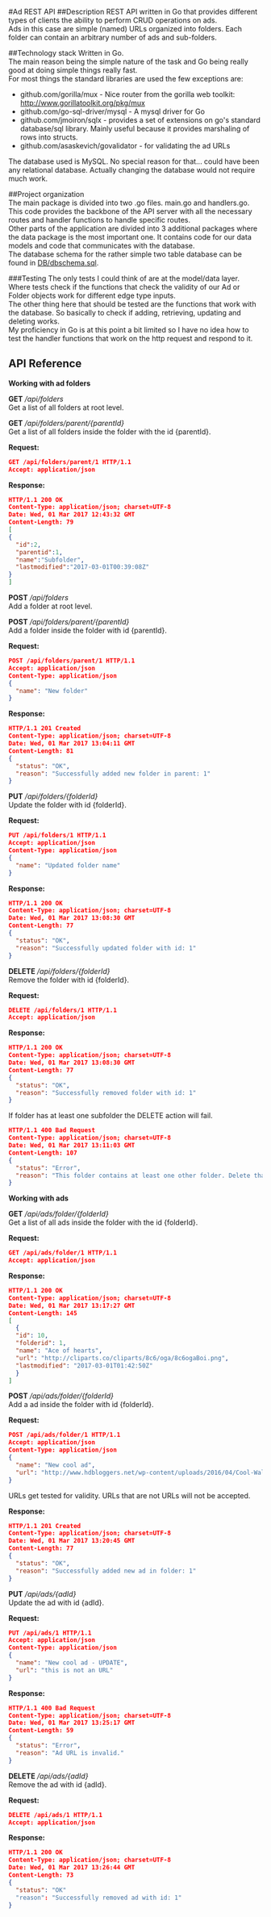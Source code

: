 #Ad REST API
##Description
REST API written in Go that provides different types of clients the ability to perform CRUD operations on ads.  
Ads in this case are simple (named) URLs organized into folders. Each folder can contain an arbitrary number of ads and sub-folders.

##Technology stack
Written in Go.  
The main reason being the simple nature of the task and Go being really good at doing simple things really fast.  
For most things the standard libraries are used the few exceptions are:
* github.com/gorilla/mux - Nice router from the gorilla web toolkit: http://www.gorillatoolkit.org/pkg/mux 
* github.com/go-sql-driver/mysql - A mysql driver for Go
* github.com/jmoiron/sqlx - provides a set of extensions on go's standard database/sql library. Mainly useful because it provides marshaling of rows into structs.
* github.com/asaskevich/govalidator - for validating the ad URLs

The database used is MySQL. No special reason for that... could have been any relational database. Actually changing the database would not require much work.

##Project organization  
The main package is divided into two .go files. main.go and handlers.go. This code provides the backbone of the API server with all the necessary routes and handler functions to handle specific routes.  
Other parts of the application are divided into 3 additional packages where the data package is the most important one. It contains code for our data models and code that communicates with the database.  
The database schema for the rather simple two table database can be found in [DB/dbschema.sql](https://github.com/TomyMMX/ad-server/blob/master/DB/dbschema.sql).  

###Testing
The only tests I could think of are at the model/data layer. Where tests check if the functions that check the validity of our Ad or Folder objects work for different edge type inputs.  
The other thing here that should be tested are the functions that work with the database. So basically to check if adding, retrieving, updating and deleting works.  
My proficiency in Go is at this point a bit limited so I have no idea how to test the handler functions that work on the http request and respond to it. 

## API Reference

**Working with ad folders**  

**GET** */api/folders*  
Get a list of all folders at root level.

**GET** */api/folders/parent/{parentId}*  
Get a list of all folders inside the folder with the id {parentId}.

**Request:**
```JSON
GET /api/folders/parent/1 HTTP/1.1
Accept: application/json
```
**Response:**
```JSON
HTTP/1.1 200 OK
Content-Type: application/json; charset=UTF-8
Date: Wed, 01 Mar 2017 12:43:32 GMT
Content-Length: 79
[
{
  "id":2,
  "parentid":1,
  "name":"Subfolder",
  "lastmodified":"2017-03-01T00:39:08Z"
}
]
```

**POST** */api/folders*  
Add a folder at root level.

**POST** */api/folders/parent/{parentId}*  
Add a folder inside the folder with id {parentId}.

**Request:**
```JSON
POST /api/folders/parent/1 HTTP/1.1
Accept: application/json
Content-Type: application/json
{
  "name": "New folder"
}
```

**Response:**
```JSON
HTTP/1.1 201 Created
Content-Type: application/json; charset=UTF-8
Date: Wed, 01 Mar 2017 13:04:11 GMT
Content-Length: 81
{
  "status": "OK",
  "reason": "Successfully added new folder in parent: 1"
}
```

**PUT** */api/folders/{folderId}*  
Update the folder with id {folderId}.

**Request:**
```JSON
PUT /api/folders/1 HTTP/1.1
Accept: application/json
Content-Type: application/json
{
  "name": "Updated folder name"
}
```

**Response:**
```JSON
HTTP/1.1 200 OK
Content-Type: application/json; charset=UTF-8
Date: Wed, 01 Mar 2017 13:08:30 GMT
Content-Length: 77
{
  "status": "OK",
  "reason": "Successfully updated folder with id: 1"
}
```

**DELETE** */api/folders/{folderId}*  
Remove the folder with id {folderId}.

**Request:**
```JSON
DELETE /api/folders/1 HTTP/1.1
Accept: application/json
```

**Response:**
```JSON
HTTP/1.1 200 OK
Content-Type: application/json; charset=UTF-8
Date: Wed, 01 Mar 2017 13:08:30 GMT
Content-Length: 77
{
  "status": "OK",
  "reason": "Successfully removed folder with id: 1"
}
```
If folder has at least one subfolder the DELETE action will fail.
```JSON
HTTP/1.1 400 Bad Request
Content-Type: application/json; charset=UTF-8
Date: Wed, 01 Mar 2017 13:11:03 GMT
Content-Length: 107
{
  "status": "Error",
  "reason": "This folder contains at least one other folder. Delete that first."
}
```

**Working with ads**  

**GET** */api/ads/folder/{folderId}*  
Get a list of all ads inside the folder with the id {folderId}.

**Request:**
```JSON
GET /api/ads/folder/1 HTTP/1.1
Accept: application/json
```
**Response:**
```JSON
HTTP/1.1 200 OK
Content-Type: application/json; charset=UTF-8
Date: Wed, 01 Mar 2017 13:17:27 GMT
Content-Length: 145
[
  {
  "id": 10,
  "folderid": 1,
  "name": "Ace of hearts",
  "url": "http://cliparts.co/cliparts/8c6/oga/8c6ogaBoi.png",
  "lastmodified": "2017-03-01T01:42:50Z"
  }
]
```

**POST** */api/ads/folder/{folderId}*  
Add a ad inside the folder with id {folderId}.

**Request:**
```JSON
POST /api/ads/folder/1 HTTP/1.1
Accept: application/json
Content-Type: application/json
{
  "name": "New cool ad",
  "url": "http://www.hdbloggers.net/wp-content/uploads/2016/04/Cool-Wallpapers.jpg"
}
```
URLs get tested for validity. URLs that are not URLs will not be accepted.

**Response:**
```JSON
HTTP/1.1 201 Created
Content-Type: application/json; charset=UTF-8
Date: Wed, 01 Mar 2017 13:20:45 GMT
Content-Length: 77
{
  "status": "OK",
  "reason": "Successfully added new ad in folder: 1"
}
```

**PUT** */api/ads/{adId}*  
Update the ad with id {adId}.

**Request:**
```JSON
PUT /api/ads/1 HTTP/1.1
Accept: application/json
Content-Type: application/json
{
  "name": "New cool ad - UPDATE",
  "url": "this is not an URL"
}
```

**Response:**
```JSON
HTTP/1.1 400 Bad Request
Content-Type: application/json; charset=UTF-8
Date: Wed, 01 Mar 2017 13:25:17 GMT
Content-Length: 59
{
  "status": "Error",
  "reason": "Ad URL is invalid."
}
```

**DELETE** */api/ads/{adId}*  
Remove the ad with id {adId}.

**Request:**
```JSON
DELETE /api/ads/1 HTTP/1.1
Accept: application/json
```

**Response:**
```JSON
HTTP/1.1 200 OK
Content-Type: application/json; charset=UTF-8
Date: Wed, 01 Mar 2017 13:26:44 GMT
Content-Length: 73
{
  "status": "OK"
  "reason": "Successfully removed ad with id: 1"
}
```
